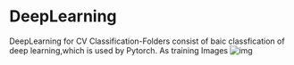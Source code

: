 # DeepLearning
DeepLearning for CV
Classification-Folders consist of baic classfication of deep learning,which is used by Pytorch.
As training Images ![img]()
